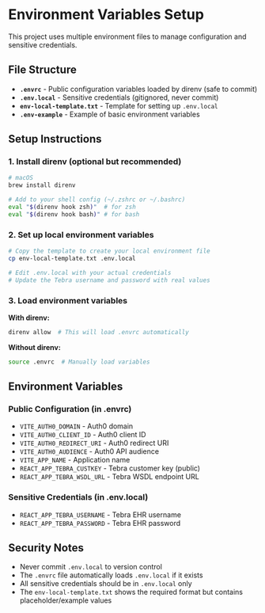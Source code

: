 # Environment Variables Setup

This project uses multiple environment files to manage configuration and sensitive credentials.

## File Structure

- **`.envrc`** - Public configuration variables loaded by direnv (safe to commit)
- **`.env.local`** - Sensitive credentials (gitignored, never commit)
- **`env-local-template.txt`** - Template for setting up `.env.local`
- **`.env-example`** - Example of basic environment variables

## Setup Instructions

### 1. Install direnv (optional but recommended)
```bash
# macOS
brew install direnv

# Add to your shell config (~/.zshrc or ~/.bashrc)
eval "$(direnv hook zsh)"  # for zsh
eval "$(direnv hook bash)" # for bash
```

### 2. Set up local environment variables
```bash
# Copy the template to create your local environment file
cp env-local-template.txt .env.local

# Edit .env.local with your actual credentials
# Update the Tebra username and password with real values
```

### 3. Load environment variables

**With direnv:**
```bash
direnv allow  # This will load .envrc automatically
```

**Without direnv:**
```bash
source .envrc  # Manually load variables
```

## Environment Variables

### Public Configuration (in .envrc)
- `VITE_AUTH0_DOMAIN` - Auth0 domain
- `VITE_AUTH0_CLIENT_ID` - Auth0 client ID  
- `VITE_AUTH0_REDIRECT_URI` - Auth0 redirect URI
- `VITE_AUTH0_AUDIENCE` - Auth0 API audience
- `VITE_APP_NAME` - Application name
- `REACT_APP_TEBRA_CUSTKEY` - Tebra customer key (public)
- `REACT_APP_TEBRA_WSDL_URL` - Tebra WSDL endpoint URL

### Sensitive Credentials (in .env.local)
- `REACT_APP_TEBRA_USERNAME` - Tebra EHR username
- `REACT_APP_TEBRA_PASSWORD` - Tebra EHR password

## Security Notes

- Never commit `.env.local` to version control
- The `.envrc` file automatically loads `.env.local` if it exists
- All sensitive credentials should be in `.env.local` only
- The `env-local-template.txt` shows the required format but contains placeholder/example values 